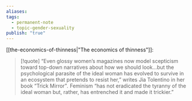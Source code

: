 ```yaml
---
aliases: 
tags:
  - permanent-note
  - topic-gender-sexuality
publish: "true"
---
```

[[the-economics-of-thinness|"The economics of thinness"]]:

>[!quote]
>“Even glossy women’s magazines now model scepticism toward top-down narratives about how we should look…but the psychological parasite of the ideal woman has evolved to survive in an ecosystem that pretends to resist her,” writes Jia Tolentino in her book “Trick Mirror”_._ Feminism “has not eradicated the tyranny of the ideal woman but, rather, has entrenched it and made it trickier.”

